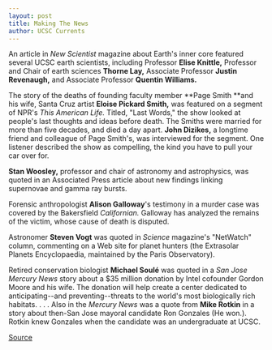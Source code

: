 ```yaml
---
layout: post
title: Making The News
author: UCSC Currents
---
```


An article in _New Scientist_ magazine about Earth's inner core featured several UCSC earth scientists, including Professor **Elise Knittle,** Professor and Chair of earth sciences **Thorne Lay,** Associate Professor **Justin Revenaugh,** and Associate Professor **Quentin Williams.**

The story of the deaths of founding faculty member **Page Smith **and his wife, Santa Cruz artist **Eloise Pickard Smith,** was featured on a segment of NPR's _This American Life._ Titled, "Last Words," the show looked at people's last thoughts and ideas before death. The Smiths were married for more than five decades, and died a day apart. **John Dizikes,** a longtime friend and colleague of Page Smith's, was interviewed for the segment. One listener described the show as compelling, the kind you have to pull your car over for.

**Stan Woosley,** professor and chair of astronomy and astrophysics, was quoted in an Associated Press article about new findings linking supernovae and gamma ray bursts.

Forensic anthropologist **Alison Galloway**'s testimony in a murder case was covered by the Bakersfield _Californian._ Galloway has analyzed the remains of the victim, whose cause of death is disputed.

Astronomer **Steven Vogt** was quoted in _Science_ magazine's "NetWatch" column, commenting on a Web site for planet hunters (the Extrasolar Planets Encyclopaedia, maintained by the Paris Observatory).

Retired conservation biologist **Michael Soulé** was quoted in a _San Jose Mercury News_ story about a $35 million donation by Intel cofounder Gordon Moore and his wife. The donation will help create a center dedicated to anticipating--and preventing--threats to the world's most biologically rich habitats. . . . Also in the _Mercury News_ was a quote from **Mike Rotkin** in a story about then-San Jose mayoral candidate Ron Gonzales (He won.). Rotkin knew Gonzales when the candidate was an undergraduate at UCSC.

[Source](http://www1.ucsc.edu/oncampus/currents/98-99/11-09/makenews.htm "Permalink to Making the News: 11-09-98")
